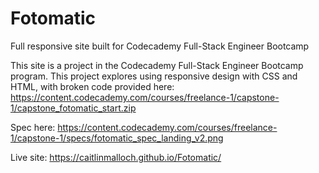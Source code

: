# Fotomatic
Full responsive site built for Codecademy Full-Stack Engineer Bootcamp

This site is a project in the Codecademy Full-Stack Engineer Bootcamp program. This project explores using responsive design with CSS and HTML, with broken code provided here: https://content.codecademy.com/courses/freelance-1/capstone-1/capstone_fotomatic_start.zip

Spec here: https://content.codecademy.com/courses/freelance-1/capstone-1/specs/fotomatic_spec_landing_v2.png

Live site: https://caitlinmalloch.github.io/Fotomatic/
